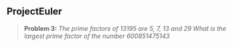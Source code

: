 ProjectEuler
-----------

> **Problem 3:** <i>The prime factors of 13195 are 5, 7, 13 and 29</i>
> <i>What is the largest prime factor of the number 600851475143 </i>






